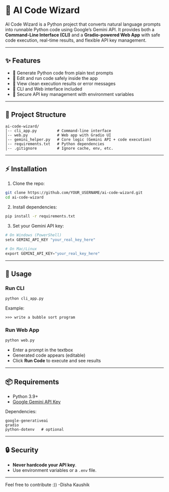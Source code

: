 # 🧙 AI Code Wizard

AI Code Wizard is a Python project that converts natural language prompts into runnable Python code using Google’s Gemini API.
It provides both a **Command-Line Interface (CLI)** and a **Gradio-powered Web App** with safe code execution, real-time results, and flexible API key management.

---

## ✨ Features

* 🔹 Generate Python code from plain text prompts
* 🔹 Edit and run code safely inside the app
* 🔹 View clean execution results or error messages
* 🔹 CLI and Web interface included
* 🔹 Secure API key management with environment variables

---

## 📂 Project Structure

```
ai-code-wizard/
│-- cli_app.py         # Command-line interface
│-- web.py             # Web app with Gradio UI
│-- gemini_helper.py   # Core logic (Gemini API + code execution)
│-- requirements.txt   # Python dependencies
│-- .gitignore         # Ignore cache, env, etc.
```

---

## ⚡ Installation

1. Clone the repo:

```bash
git clone https://github.com/YOUR_USERNAME/ai-code-wizard.git
cd ai-code-wizard
```

2. Install dependencies:

```bash
pip install -r requirements.txt
```

3. Set your Gemini API key:

```powershell
# On Windows (PowerShell)
setx GEMINI_API_KEY "your_real_key_here"

# On Mac/Linux
export GEMINI_API_KEY="your_real_key_here"
```

---

## 🚀 Usage

### Run CLI

```bash
python cli_app.py
```

Example:

```
>>> write a bubble sort program
```

### Run Web App

```bash
python web.py
```

* Enter a prompt in the textbox
* Generated code appears (editable)
* Click **Run Code** to execute and see results

---

## 📦 Requirements

* Python 3.9+
* [Google Gemini API Key](https://ai.google.dev/gemini-api)

Dependencies:

```
google-generativeai
gradio
python-dotenv   # optional
```

---

## 🔒 Security

* **Never hardcode your API key**.
* Use environment variables or a `.env` file.

---

Feel free to contribute :))
-Disha Kaushik
